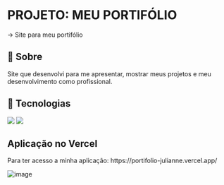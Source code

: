 
<h1>PROJETO: MEU PORTIFÓLIO </h1>
-> Site para meu portifólio

<h2>📘 Sobre</h2>
<p>Site que desenvolvi para me apresentar, mostrar meus projetos e meu desenvolvimento como profissional.</p>

## 🚀 Tecnologias
<div>
  <img src="https://img.shields.io/badge/HTML-239120?style=for-the-badge&logo=html5&logoColor=white">
  <img src="https://img.shields.io/badge/CSS-239120?&style=for-the-badge&logo=css3&logoColor=white">
</div>

<h2>Aplicação no Vercel</h2>
Para ter acesso a minha aplicação:
https://portifolio-julianne.vercel.app/

![image](https://github.com/user-attachments/assets/863b1f0a-3a44-434f-9570-9d3b07cadca4)




